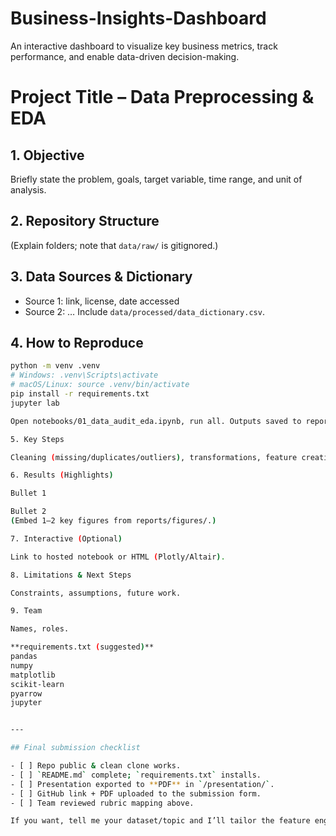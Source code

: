 # Business-Insights-Dashboard
An interactive dashboard to visualize key business metrics, track performance, and enable data-driven decision-making.

# Project Title – Data Preprocessing & EDA

## 1. Objective
Briefly state the problem, goals, target variable, time range, and unit of analysis.

## 2. Repository Structure
(Explain folders; note that `data/raw/` is gitignored.)

## 3. Data Sources & Dictionary
- Source 1: link, license, date accessed
- Source 2: …
Include `data/processed/data_dictionary.csv`.

## 4. How to Reproduce
```bash
python -m venv .venv
# Windows: .venv\Scripts\activate
# macOS/Linux: source .venv/bin/activate
pip install -r requirements.txt
jupyter lab

Open notebooks/01_data_audit_eda.ipynb, run all. Outputs saved to reports/figures/ and data/processed/.

5. Key Steps

Cleaning (missing/duplicates/outliers), transformations, feature creation, EDA.

6. Results (Highlights)

Bullet 1

Bullet 2
(Embed 1–2 key figures from reports/figures/.)

7. Interactive (Optional)

Link to hosted notebook or HTML (Plotly/Altair).

8. Limitations & Next Steps

Constraints, assumptions, future work.

9. Team

Names, roles.

**requirements.txt (suggested)**
pandas
numpy
matplotlib
scikit-learn
pyarrow
jupyter


---

## Final submission checklist

- [ ] Repo public & clean clone works.
- [ ] `README.md` complete; `requirements.txt` installs.
- [ ] Presentation exported to **PDF** in `/presentation/`.
- [ ] GitHub link + PDF uploaded to the submission form.
- [ ] Team reviewed rubric mapping above.

If you want, tell me your dataset/topic and I’ll tailor the feature engineering ideas + the exact charts to use (and can draft the slide captions to match your narrative).

